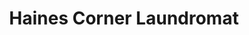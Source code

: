 ---
title: "Haines Corner Laundromat"
url: /saint-petersburg/haines-corner-laundromat/
shop: Wäscherei
---